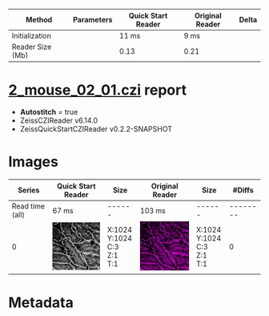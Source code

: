 |  Method            | Parameters       | Quick Start Reader | Original Reader | Delta  |
| -------------------|------------------|--------------------|-----------------|------- |
| Initialization     |                  |11 ms|9 ms|        |
| Reader Size (Mb)     |                  |0.13|0.21|        |
# [2_mouse_02_01.czi](https://zenodo.org/record/5823010/files/2_mouse_02_01.czi) report
 - **Autostitch** = true
 - ZeissCZIReader v6.14.0
 - ZeissQuickStartCZIReader v0.2.2-SNAPSHOT

# Images 

| Series            | Quick Start Reader | Size | Original Reader | Size | #Diffs |
|-------------------|--------------------|------|-----------------|------|--------|
| Read time (all)   |67 ms|------|103 ms|------|--------|
|0|![2_mouse_02_01.quick_true.flat_true.stitch_true.series_0.jpg](2_mouse_02_01/2_mouse_02_01.quick_true.flat_true.stitch_true.series_0.jpg)|X:1024<br>Y:1024<br>C:3<br>Z:1<br>T:1|![2_mouse_02_01.quick_false.flat_true.stitch_true.series_0.jpg](2_mouse_02_01/2_mouse_02_01.quick_false.flat_true.stitch_true.series_0.jpg)|X:1024<br>Y:1024<br>C:3<br>Z:1<br>T:1|0|

# Metadata

